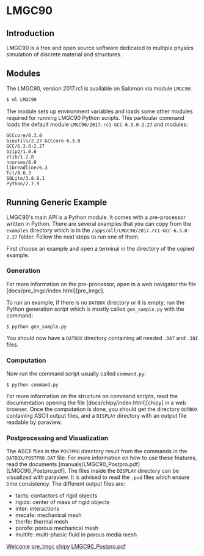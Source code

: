 # LMGC90

## Introduction

LMGC90 is a free and open source software dedicated to multiple physics simulation of discrete material and structures.

## Modules

The LMGC90, version 2017.rc1 is available on Salomon via module `LMGC90`:

```sh
$ ml LMGC90
```

The module sets up environment variables and loads some other modules required for running LMGC90 Python scripts. This particular command loads the default module `LMGC90/2017.rc1-GCC-6.3.0-2.27` and modules:

```console
GCCcore/6.3.0
binutils/2.27-GCCcore-6.3.0
GCC/6.3.0-2.27
bzip2/1.0.6
zlib/1.2.8
ncurses/6.0
libreadline/6.3
Tcl/8.6.3
SQLite/3.8.8.1
Python/2.7.9
```

## Running Generic Example

LMGC90's main API is a Python module. It comes with a pre-processor written in Python. There are several examples that you can copy from the `examples` directory which is in the `/apps/all/LMGC90/2017.rc1-GCC-6.3.0-2.27` folder. Follow the next steps to run one of them.

First choose an example and open a terminal in the directory of the copied example.

### Generation

For more information on the pre-processor, open in a web navigator the file [docs/pre_lmgc/index.html][pre_lmgc].

To run an example, if there is no `DATBOX` directory or it is empty, run the Python generation script which is mostly called `gen_sample.py` with the command:

```console
$ python gen_sample.py
```

You should now have a `DATBOX` directory containing all needed `.DAT` and `.INI` files.

### Computation

Now run the command script usually called `command.py`:

```console
$ python command.py
```

For more information on the structure on command scripts, read the documentation opening the file [docs/chipy/index.html][chipy] in a web browser.
Once the computation is done, you should get the directory `OUTBOX` containing ASCII output files, and a `DISPLAY` directory with an output file readable by paraview.

### Postprocessing and Visualization

The ASCII files in the `POSTPRO` directory result from the commands in the `DATBOX/POSTPRO.DAT` file. For more information on how to use these features, read the documents [manuals/LMGC90_Postpro.pdf][LMGC90_Postpro.pdf].
The files inside the `DISPLAY` directory can be visualized with paraview. It is advised to read the `.pvd` files which ensure time consistency. The different output files are:

- tacts: contactors of rigid objects
- rigids: center of mass of rigid objects
- inter: interactions
- mecafe: mechanical mesh
- therfe: thermal mesh
- porofe: porous mechanical mesh
- multife: multi-phasic fluid in porous media mesh

[Welcome](http://www.lmgc.univ-montp2.fr/~dubois/LMGC90/Web/Welcome_!.html)
[pre_lmgc](http://www.lmgc.univ-montp2.fr/%7Edubois/LMGC90/UserDoc/pre/index.html)
[chipy](http://www.lmgc.univ-montp2.fr/%7Edubois/LMGC90/UserDoc/chipy/index.html)
[LMGC90_Postpro.pdf](https://git-xen.lmgc.univ-montp2.fr/lmgc90/lmgc90_user/blob/2017.rc1/manuals/LMGC90_Postpro.pdf)
